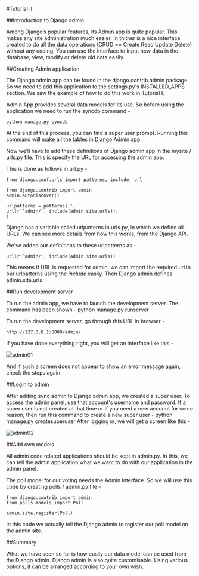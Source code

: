 #Tutorial II

##Introduction to Django admin 

Among Django’s popular features, its Admin app is quite popular. This makes any site administration much easier. In thither is a nice interface created to do all the data operations (CRUD == Create Read Update Delete) without any coding. You can use the interface to input new data in the database, view, modify or delete old data easily. 

##Creating Admin application 

The Django admin app can be found in the django.contrib.admin package. So we need to add this application to the settings.py's INSTALLED_APPS section. We saw the example of how to do this work in Tutorial I. 

Admin App provides several data models for its use. So before using the application we need to run the syncdb command -

	python manage.py syncdb

At the end of this process, you can find a super user prompt. Running this command will make all the tables in Django Admin app.

Now we’ll have to add these definitions of Django admin app in the mysite / urls.py file. This is specify the URL for accessing the admin app.

This is done as follows in url.py - 

	from django.conf.urls import patterns, include, url

	from django.contrib import admin
	admin.autodiscover()
	
	urlpatterns = patterns('',
	url(r'^admin/', include(admin.site.urls)),
	)

Django has a variable called urlpatterns in urls.py, in which we define all URLs. We can see more details from how this works, from the Django API.

We've added our definitions to these urlpatterns as - 

	url(r'^admin/', include(admin.site.urls))

This means if URL is requested for admin, we can import the required url in our urlpatterns using the *include* easily. Then Django admin defines admin.site.urls

##Run development server

To run the admin app, we have to launch the development server. The command has been shown -
	python manage.py runserver

To run the development server, go through this URL in browser - 

	http://127.0.0.1:8000/admin/

If you have done everything right, you will get an interface like this -

![admin01](https://cloud.githubusercontent.com/assets/20215525/25672958/5ed2b610-3053-11e7-8f23-64ca08242c52.png)

And if such a screen does not appear to show an error message again, check the steps again. 

##Login to admin

After adding sync admin to Django admin app, we created a super user. To access the admin panel, use that account's username and password. If a super user is not created at that time or if you need a new account for some reason, then run this command to create a new super user - 
	python manage.py createsuperuser
After logging in, we will get a screen like this -

![admin02](https://cloud.githubusercontent.com/assets/20215525/25673029/93100978-3053-11e7-81ba-2c3ae6566695.png)


##Add own models

All admin code related applications should be kept in admin.py. In this, we can tell the admin application what we want to do with our application in the admin panel.

The poll model for our voting needs the Admin Interface. So we will use this code by creating polls / admin.py file -

	from django.contrib import admin
	from polls.models import Poll

	admin.site.register(Poll) 

In this code we actually tell the Django admin to register our poll model on the admin site. 


##Summary 

What we have seen so far is how easily our data model can be used from the Django admin. Django admin is also quite customisable. Using various options, it can be arranged according to your own wish. 